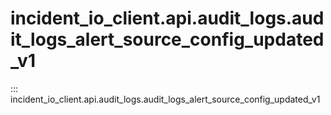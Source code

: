 # incident_io_client.api.audit_logs.audit_logs_alert_source_config_updated_v1

::: incident_io_client.api.audit_logs.audit_logs_alert_source_config_updated_v1

